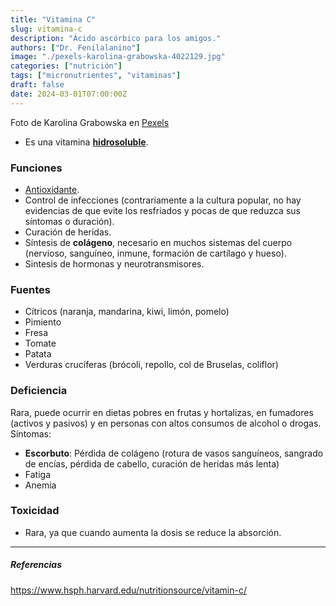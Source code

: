 ```yaml
---
title: "Vitamina C"
slug: vitamina-c
description: "Ácido ascórbico para los amigos."
authors: ["Dr. Fenilalanino"]
image: "./pexels-karolina-grabowska-4022129.jpg"
categories: ["nutrición"]
tags: ["micronutrientes", "vitaminas"]
draft: false
date: 2024-03-01T07:00:00Z
---
```


<span class="attribution">Foto de Karolina Grabowska en [Pexels](https://www.pexels.com/photo/slices-of-orange-on-cutting-board-4022129/)</span>


- Es una vitamina **[hidrosoluble](../vitaminas-general)**.

### Funciones
- [Antioxidante](../antioxidantes).
- Control de infecciones (contrariamente a la cultura popular, no hay evidencias de que evite los resfriados y pocas de que reduzca sus síntomas o duración).
- Curación de heridas.
- Síntesis de **colágeno**, necesario en muchos sistemas del cuerpo (nervioso, sanguíneo, inmune, formación de cartílago y hueso).
- Sintesis de hormonas y neurotransmisores.

### Fuentes
- Cítricos (naranja, mandarina, kiwi, limón, pomelo)
- Pimiento
- Fresa
- Tomate
- Patata
- Verduras crucíferas (brócoli, repollo, col de Bruselas, coliflor)

### Deficiencia
Rara, puede ocurrir en dietas pobres en frutas y hortalizas, en fumadores (activos y pasivos) y en personas con altos consumos de alcohol o drogas. Síntomas:
- **Escorbuto**: Pérdida de colágeno (rotura de vasos sanguíneos, sangrado de encías, pérdida de cabello, curación de heridas más lenta)
- Fatiga
- Anemia

### Toxicidad
- Rara, ya que cuando aumenta la dosis se reduce la absorción.
---

##### Referencias

https://www.hsph.harvard.edu/nutritionsource/vitamin-c/
